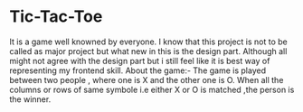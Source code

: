 # Tic-Tac-Toe
It is a game well knowned by everyone.
I know that this project is not to be called as major project but what new in this is the design part.
Although all might not agree with the design part but i still feel like it is best way of representing my frontend skill.
About the game:- The game is played between two people , where one is X and the other one is O.
When all the columns or rows of same symbole i.e either X or O is matched ,the person is the winner.
